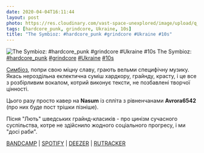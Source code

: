 ```yaml
---
date: 2020-04-04T16:11:44
layout: post
photo: https://res.cloudinary.com/vast-space-unexplored/image/upload/q_auto,dpr_auto,w_auto/photos/photo_934_04-04-2020_16-11-44.jpg
tags: [hardcore_punk, grindcore, Ukraine, 10s]
title: "The Symbioz: #hardcore_punk #grindcore #Ukraine #10s"
---
```

![The Symbioz: #hardcore_punk #grindcore #Ukraine #10s](https://res.cloudinary.com/vast-space-unexplored/image/upload/q_auto,dpr_auto,w_auto/photos/photo_934_04-04-2020_16-11-44.jpg)
The Symbioz: [#hardcore_punk](/tags/#hardcore_punk) [#grindcore](/tags/#grindcore) [#Ukraine](/tags/#Ukraine) [#10s](/tags/#10s)

[Симбіоз](/2020-01-29-the-symbioz--hardcore-punk-dark-hardcore-hardcore), попри свою міцну славу, грають вельми специфічну музику. Якась нероздільна еклектична суміш хардкору, грайнду, красту, і це все з розбірливим вокалом, котрий виконує тексти, не позбавлені творчої цінності.

Цього разу просто кавер на **Nasum** із спліта з рівненчанами **Avrora6542** (про них буде пост трішки пізніше).

Пісня &quot;Лють&quot; шведських грайнд-класиків - про цинізм сучасного суспільства, котре не здійснило жодного соціального прогресу, і ми &quot;досі раби&quot;.

[BANDCAMP](https://thesymbioz.bandcamp.com/album/c-avrora6542) \| [SPOTIFY](https://open.spotify.com/album/23pjOwrLVb9cpRt08q6ZRE) \| [DEEZER](https://www.deezer.com/album/90692212?utm_source=deezer&amp;utm_content=album-90692212&amp;utm_term=1601611822_1586005688&amp;utm_medium=web) \| [RUTRACKER](https://rutracker.org/forum/viewtopic.php?t=3426322)